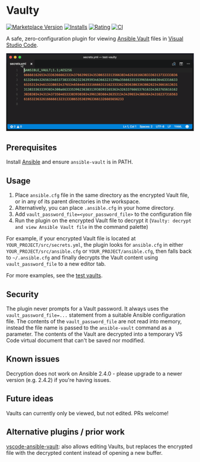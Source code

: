 # Vaulty

[![Marketplace Version](https://vsmarketplacebadge.apphb.com/version/codeflows.vaulty.svg)](https://marketplace.visualstudio.com/items?itemName=codeflows.vaulty)
[![Installs](https://vsmarketplacebadge.apphb.com/installs-short/codeflows.vaulty.svg)](https://marketplace.visualstudio.com/items?itemName=codeflows.vaulty)
[![Rating](https://vsmarketplacebadge.apphb.com/rating-short/codeflows.vaulty.svg)](https://marketplace.visualstudio.com/items?itemName=codeflows.vaulty)
[![CI](https://github.com/codeflows/vaulty/workflows/.github/workflows/ci.yml/badge.svg)](https://github.com/codeflows/vaulty/actions)

A safe, zero-configuration plugin for viewing [Ansible Vault](https://docs.ansible.com/ansible/playbooks_vault.html) files in [Visual Studio Code](https://code.visualstudio.com/).

![Decrypting Vault with Vaulty](demo/vaulty.gif)

## Prerequisites

Install [Ansible](https://www.ansible.com/) and ensure `ansible-vault` is in PATH.

## Usage

1. Place `ansible.cfg` file in the same directory as the encrypted Vault file, or in any of its parent directories in the workspace.
1. Alternatively, you can place `.ansible.cfg` in your home directory.
1. Add `vault_password_file=<your_password_file>` to the configuration file
1. Run the plugin on the encrypted Vault file to decrypt it (`Vaulty: decrypt and view Ansible Vault file` in the command palette)

For example, if your encrypted Vault file is located at `YOUR_PROJECT/src/secrets.yml`, the plugin looks for `ansible.cfg` in either `YOUR_PROJECT/src/ansible.cfg` or `YOUR_PROJECT/ansible.cfg`, then falls back to `~/.ansible.cfg` and finally decrypts the Vault content using `vault_password_file` to a new editor tab.

For more examples, see the [test vaults](https://github.com/codeflows/vaulty/tree/master/test-vaults).

## Security

The plugin never prompts for a Vault password. It always uses the `vault_password_file=...` statement from a suitable Ansible configuration file. The contents of the `vault_password_file` are not read into memory, instead the file name is passed to the `ansible-vault` command as a parameter. The contents of the Vault are decrypted into a temporary VS Code virtual document that can't be saved nor modified.

## Known issues

Decryption does not work on Ansible 2.4.0 - please upgrade to a newer version (e.g. 2.4.2) if you're having issues.

## Future ideas

Vaults can currently only be viewed, but not edited. PRs welcome!

## Alternative plugins / prior work

[vscode-ansible-vault](https://github.com/dhoeric/vscode-ansible-vault): also allows editing Vaults, but replaces the encrypted file with the decrypted content instead of opening a new buffer.

